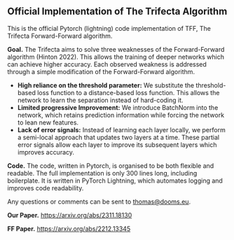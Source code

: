 ## Official Implementation of The Trifecta Algorithm

This is the official Pytorch (lightning) code implementation of TFF, The Trifecta Forward-Forward algorithm. 


**Goal.** The Trifecta aims to solve three weaknesses of the Forward-Forward algorithm (Hinton 2022). 
This allows the training of deeper networks which can achieve higher accuracy. Each observed weakness is addressed through a simple modification of the Forward-Forward algorithm.

- **High reliance on the threshold parameter:** We substitute the threshold-based loss function to a distance-based loss function. This allows the network to learn the separation instead of hard-coding it.
- **Limited progressive Improvement:** We introduce BatchNorm into the network, which retains prediction information while forcing the network to lean new features.
- **Lack of error signals:** Instead of learning each layer locally, we perform a semi-local approach that updates two layers at a time. These partial error signals allow each layer to improve its subsequent layers which improves accuracy.

**Code.** The code, written in Pytorch, is organised to be both flexible and readable. 
The full implementation is only 300 lines long, including boilerplate. 
It is written in PyTorch Lightning, which automates logging and improves code readability.

Any questions or comments can be sent to <thomas@dooms.eu>.

**Our Paper.** <https://arxiv.org/abs/2311.18130>

**FF Paper.** <https://arxiv.org/abs/2212.13345>
